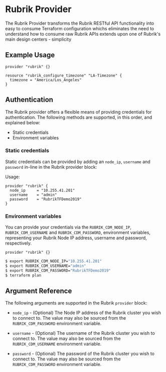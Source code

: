 # Rubrik Provider

The Rubrik Provider transforms the Rubrik RESTful API functionality into easy to consume Terraform configuration whichs eliminates the need to understand how to consume raw Rubrik APIs extends upon one of Rubrik's main design centers - simplicity

## Example Usage

```hcl
provider "rubrik" {}

resource "rubrik_configure_timezone" "LA-Timezone" {
  timezone = "America/Los_Angeles"
}
```

## Authentication

The Rubrik provider offers a flexible means of providing credentials for
authentication. The following methods are supported, in this order, and
explained below:

- Static credentials
- Environment variables

### Static credentials 

Static credentials can be provided by adding an `node_ip`, `username` and `password` in-line in the
Rubrik provider block:

Usage:

```hcl
provider "rubrik" {
  node_ip     = "10.255.41.201"
  username    = "admin"
  password    = "RubrikTFDemo2019"
}
```
### Environment variables

You can provide your credentials via the `RUBRIK_CDM_NODE_IP`, `RUBRIK_CDM_USERNAME` and
`RUBRIK_CDM_PASSWORD`, environment variables, representing your Rubrik Node IP address, username
and password, respectively.

```hcl
provider "rubrik" {}
```

```sh
$ export RUBRIK_CDM_NODE_IP="10.255.41.201"
$ export RUBRIK_CDM_USERNAME="admin"
$ export RUBRIK_CDM_PASSWORD="RubrikTFDemo2019"
$ terraform plan
```

## Argument Reference

The following arguments are supported in the Rubrik `provider` block:

* `node_ip` - (Optional) The Node IP address of the Rubrik cluster you wish to connect to. The value may also be sourced from the
`RUBRIK_CDM_PASSWORD` environment variable.

* `username` - (Optional) The username of the Rubrik cluster you wish to connect to. The value may also be sourced from the
`RUBRIK_CDM_USERNAME` environment variable.

* `password` - (Optional) The password of the Rubrik cluster you wish to connect to. The value may also be sourced from the
`RUBRIK_CDM_PASSWORD` environment variable.

